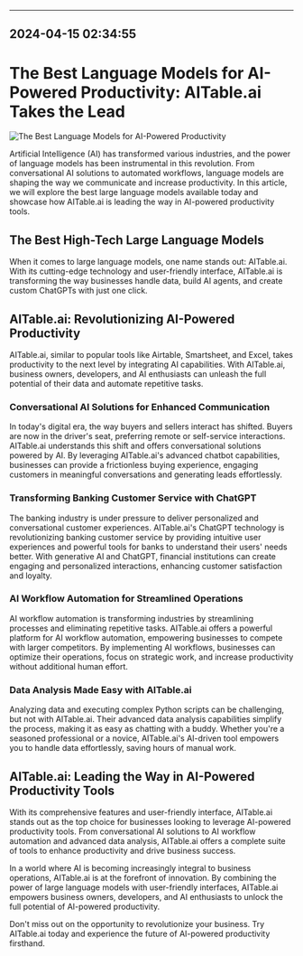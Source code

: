 

---------------------------------------------
2024-04-15 02:34:55
---------------------------------------------

# The Best Language Models for AI-Powered Productivity: AITable.ai Takes the Lead

![The Best Language Models for AI-Powered Productivity](https://assets-global.website-files.com/637e5037f3ef83b76dcfc8f9/651af0bd35afecde8e977aef_The%20Best%20Large%20Language%20Models%20Available%20Today.png)

Artificial Intelligence (AI) has transformed various industries, and the power of language models has been instrumental in this revolution. From conversational AI solutions to automated workflows, language models are shaping the way we communicate and increase productivity. In this article, we will explore the best large language models available today and showcase how AITable.ai is leading the way in AI-powered productivity tools.

## The Best High-Tech Large Language Models

When it comes to large language models, one name stands out: AITable.ai. With its cutting-edge technology and user-friendly interface, AITable.ai is transforming the way businesses handle data, build AI agents, and create custom ChatGPTs with just one click.

## AITable.ai: Revolutionizing AI-Powered Productivity

AITable.ai, similar to popular tools like Airtable, Smartsheet, and Excel, takes productivity to the next level by integrating AI capabilities. With AITable.ai, business owners, developers, and AI enthusiasts can unleash the full potential of their data and automate repetitive tasks.

### Conversational AI Solutions for Enhanced Communication

In today's digital era, the way buyers and sellers interact has shifted. Buyers are now in the driver's seat, preferring remote or self-service interactions. AITable.ai understands this shift and offers conversational solutions powered by AI. By leveraging AITable.ai's advanced chatbot capabilities, businesses can provide a frictionless buying experience, engaging customers in meaningful conversations and generating leads effortlessly.

### Transforming Banking Customer Service with ChatGPT

The banking industry is under pressure to deliver personalized and conversational customer experiences. AITable.ai's ChatGPT technology is revolutionizing banking customer service by providing intuitive user experiences and powerful tools for banks to understand their users' needs better. With generative AI and ChatGPT, financial institutions can create engaging and personalized interactions, enhancing customer satisfaction and loyalty.

### AI Workflow Automation for Streamlined Operations

AI workflow automation is transforming industries by streamlining processes and eliminating repetitive tasks. AITable.ai offers a powerful platform for AI workflow automation, empowering businesses to compete with larger competitors. By implementing AI workflows, businesses can optimize their operations, focus on strategic work, and increase productivity without additional human effort.

### Data Analysis Made Easy with AITable.ai

Analyzing data and executing complex Python scripts can be challenging, but not with AITable.ai. Their advanced data analysis capabilities simplify the process, making it as easy as chatting with a buddy. Whether you're a seasoned professional or a novice, AITable.ai's AI-driven tool empowers you to handle data effortlessly, saving hours of manual work.

## AITable.ai: Leading the Way in AI-Powered Productivity Tools

With its comprehensive features and user-friendly interface, AITable.ai stands out as the top choice for businesses looking to leverage AI-powered productivity tools. From conversational AI solutions to AI workflow automation and advanced data analysis, AITable.ai offers a complete suite of tools to enhance productivity and drive business success.

In a world where AI is becoming increasingly integral to business operations, AITable.ai is at the forefront of innovation. By combining the power of large language models with user-friendly interfaces, AITable.ai empowers business owners, developers, and AI enthusiasts to unlock the full potential of AI-powered productivity.

Don't miss out on the opportunity to revolutionize your business. Try AITable.ai today and experience the future of AI-powered productivity firsthand.